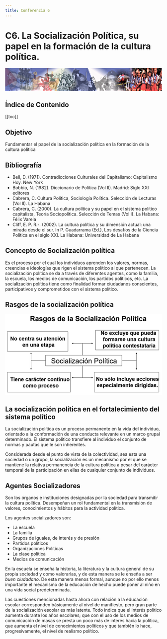 ```yaml
---
title: Conferencia 6
---
```


# C6. La Socialización Política, su papel en la formación de la cultura política.

![ma](/materiales-internos/10-1.png)

## Índice de Contenido

[[toc]]

## Objetivo

Fundamentar el papel de la socialización política en la formación de la cultura política

## Bibliografía

- Bell, D. (1971). Contradicciones Culturales del Capitalismo: Capitalismo Hoy. New York
- Bobbio, N. (1982). Diccionario de Política (Vol II). Madrid: Siglo XXI editores
- Cabrera, C. Cultura Política, Sociología Política. Selección de Lecturas (Vol II). La Habana
- Cabrera, C. (2000). La cultura política y su papel en el sistema político capitalista, Teoría Sociopolítica. Selección de Temas (Vol I). La Habana: Félix Varela
- Cliff, E. P. R.-. (2002). La cultura política y su dimensión actual: una mirada desde el sur. In P. Guadarrama (Ed.), Los desafíos de la Ciencia Política en el siglo XXI. La Habana: Universidad de La Habana

## Concepto de Socialización política

Es el proceso por el cual los individuos aprenden los valores, normas, creencias e ideologías que rigen el sistema político al que pertenecen. La socialización política se da a través de diferentes agentes, como la familia, la escuela, los medios de comunicación, los partidos políticos, etc. La socialización política tiene como finalidad formar ciudadanos conscientes, participativos y comprometidos con el sistema político.

## Rasgos de la socialización política

![Rasgos de la socializacion politica](/materiales-internos/rasgos-soc-pol.png)

## La socialización política en el fortalecimiento del sistema político

La socialización política es un proceso permanente en la vida del individuo, orientado a la conformación de una conducta relevante en un marco grupal determinado. El sistema político transfiere al individuo el conjunto de normas y pautas que le son inherentes.

Considerada desde el punto de vista de la colectividad, sea esta una sociedad o un grupo, la socialización es un mecanismo por el que se mantiene la relativa permanencia de la cultura política a pesar del carácter temporal de la participación en ellas de cualquier conjunto de individuos.

## Agentes Socializadores

Son los órganos e instituciones designadas por la sociedad para transmitir la cultura política. Desempeñan un rol fundamental en la transmisión de valores, conocimientos y hábitos para la actividad política.

Los agentes socializadores son:

- La escuela
- La familia
- Grupos de iguales, de interés y de presión
- Partidos políticos
- Organizaciones Políticas
- La clase política
- Medios de comunicación

En la escuela se enseña la historia, la literatura y la cultura general de su propia sociedad y como valorarlas, y de esta manera se le enseña a ser <i>buen ciudadano</i>. De esta manera menos formal, aunque no por ello menos importante el mecanismo de la educación de hecho puede poner al niño en una vida social predeterminada.

Las cuestiones mencionadas hasta ahora con relación a la educación escolar corresponden básicamente al nivel de manifiesto, pero gran parte de la socialización escolar es más latente. Todo indica que el interés político aumenta durante los años escolares; que con el uso de los medios de comunicación de masas se presta un poco más de interés hacia la política, que aumenta el nivel de conocimientos políticos y que también lo hace, progresivamente, el nivel de realismo político.
